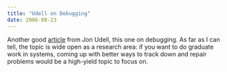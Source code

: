 ```yaml
---
title: "Udell on Debugging"
date: 2006-08-23
---
```

Another good <a href="http://weblog.infoworld.com/udell/2006/08/23.html#a1512">article</a> from Jon Udell, this one on debugging.  As far as I can tell, the topic is wide open as a research area: if you want to do graduate work in systems, coming up with better ways to track down and repair problems would be a high-yield topic to focus on.
